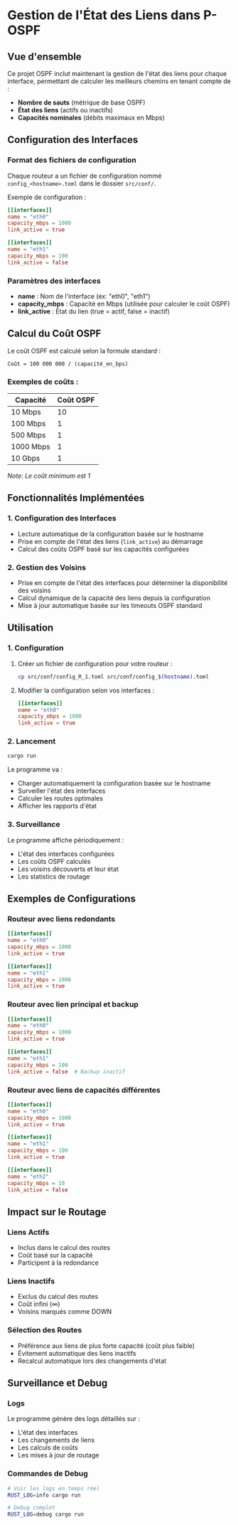 # Gestion de l'État des Liens dans P-OSPF

## Vue d'ensemble

Ce projet OSPF inclut maintenant la gestion de l'état des liens pour chaque interface, permettant de calculer les meilleurs chemins en tenant compte de :

- **Nombre de sauts** (métrique de base OSPF)
- **État des liens** (actifs ou inactifs)
- **Capacités nominales** (débits maximaux en Mbps)

## Configuration des Interfaces

### Format des fichiers de configuration

Chaque routeur a un fichier de configuration nommé `config_<hostname>.toml` dans le dossier `src/conf/`. 

Exemple de configuration :

```toml
[[interfaces]]
name = "eth0"
capacity_mbps = 1000
link_active = true

[[interfaces]]
name = "eth1"
capacity_mbps = 100
link_active = false
```

### Paramètres des interfaces

- **name** : Nom de l'interface (ex: "eth0", "eth1")
- **capacity_mbps** : Capacité en Mbps (utilisée pour calculer le coût OSPF)
- **link_active** : État du lien (true = actif, false = inactif)

## Calcul du Coût OSPF

Le coût OSPF est calculé selon la formule standard :

```
Coût = 100 000 000 / (capacité_en_bps)
```

### Exemples de coûts :

| Capacité | Coût OSPF |
|----------|-----------|
| 10 Mbps  | 10        |
| 100 Mbps | 1         |
| 500 Mbps | 1         |
| 1000 Mbps| 1         |
| 10 Gbps  | 1         |

*Note: Le coût minimum est 1*

## Fonctionnalités Implémentées

### 1. Configuration des Interfaces

- Lecture automatique de la configuration basée sur le hostname
- Prise en compte de l'état des liens (`link_active`) au démarrage
- Calcul des coûts OSPF basé sur les capacités configurées

### 2. Gestion des Voisins

- Prise en compte de l'état des interfaces pour déterminer la disponibilité des voisins
- Calcul dynamique de la capacité des liens depuis la configuration
- Mise à jour automatique basée sur les timeouts OSPF standard

## Utilisation

### 1. Configuration

1. Créer un fichier de configuration pour votre routeur :
   ```bash
   cp src/conf/config_R_1.toml src/conf/config_$(hostname).toml
   ```

2. Modifier la configuration selon vos interfaces :
   ```toml
   [[interfaces]]
   name = "eth0"
   capacity_mbps = 1000
   link_active = true
   ```

### 2. Lancement

```bash
cargo run
```

Le programme va :
- Charger automatiquement la configuration basée sur le hostname
- Surveiller l'état des interfaces
- Calculer les routes optimales
- Afficher les rapports d'état

### 3. Surveillance

Le programme affiche périodiquement :
- L'état des interfaces configurées
- Les coûts OSPF calculés
- Les voisins découverts et leur état
- Les statistics de routage

## Exemples de Configurations

### Routeur avec liens redondants

```toml
[[interfaces]]
name = "eth0"
capacity_mbps = 1000
link_active = true

[[interfaces]]
name = "eth1"
capacity_mbps = 1000
link_active = true
```

### Routeur avec lien principal et backup

```toml
[[interfaces]]
name = "eth0"
capacity_mbps = 1000
link_active = true

[[interfaces]]
name = "eth1"
capacity_mbps = 100
link_active = false  # Backup inactif
```

### Routeur avec liens de capacités différentes

```toml
[[interfaces]]
name = "eth0"
capacity_mbps = 1000
link_active = true

[[interfaces]]
name = "eth1"
capacity_mbps = 100
link_active = true

[[interfaces]]
name = "eth2"
capacity_mbps = 10
link_active = false
```

## Impact sur le Routage

### Liens Actifs
- Inclus dans le calcul des routes
- Coût basé sur la capacité
- Participent à la redondance

### Liens Inactifs
- Exclus du calcul des routes
- Coût infini (∞)
- Voisins marqués comme DOWN

### Sélection des Routes
- Préférence aux liens de plus forte capacité (coût plus faible)
- Évitement automatique des liens inactifs
- Recalcul automatique lors des changements d'état

## Surveillance et Debug

### Logs
Le programme génère des logs détaillés sur :
- L'état des interfaces
- Les changements de liens
- Les calculs de coûts
- Les mises à jour de routage

### Commandes de Debug
```bash
# Voir les logs en temps réel
RUST_LOG=info cargo run

# Debug complet
RUST_LOG=debug cargo run
```
